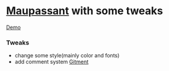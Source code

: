 # [Maupassant](https://github.com/tufu9441/maupassant-hexo) with some tweaks

[Demo](https://icyfish.me)

### Tweaks

- change some style(mainly color and fonts)
- add comment system [Gitment](https://github.com/imsun/gitment)